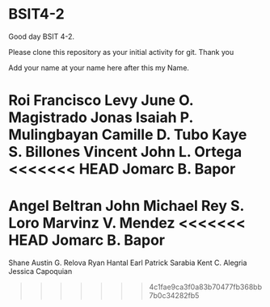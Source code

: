 # BSIT4-2

Good day BSIT 4-2.

Please clone this repository as your initial activity for git. Thank you

Add your name at your name here after this my Name.

Roi Francisco
Levy June O. Magistrado
Jonas Isaiah P. Mulingbayan
Camille D. Tubo
Kaye S. Billones
Vincent John L. Ortega
<<<<<<< HEAD
Jomarc B. Bapor
=======
Angel Beltran
John Michael Rey S. Loro
Marvinz V. Mendez
<<<<<<< HEAD
Jomarc B. Bapor
=======
Shane Austin G. Relova
Ryan Hantal
Earl Patrick Sarabia
Kent C. Alegria
Jessica Capoquian
>>>>>>> 4c1fae9ca3f0a83b70477fb368bb7b0c34282fb5
